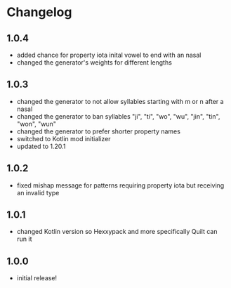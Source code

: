 # Changelog

## 1.0.4
- added chance for property iota inital vowel to end with an nasal
- changed the generator's weights for different lengths

## 1.0.3
- changed the generator to not allow syllables starting with m or n after a nasal
- changed the generator to ban syllables "ji", "ti", "wo", "wu", "jin", "tin", "won", "wun"
- changed the generator to prefer shorter property names
- switched to Kotlin mod initializer
- updated to 1.20.1

## 1.0.2
- fixed mishap message for patterns requiring property iota but receiving an invalid type

## 1.0.1
- changed Kotlin version so Hexxypack and more specifically Quilt can run it

## 1.0.0
- initial release!